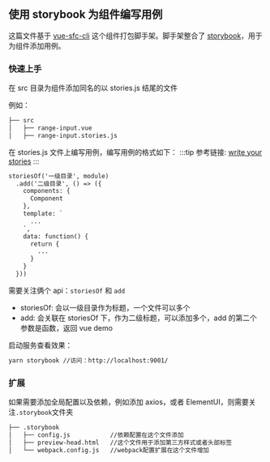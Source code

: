 ## 使用 storybook 为组件编写用例

这篇文件基于 [vue-sfc-cli](https://github.com/FEMessage/vue-sfc-cli) 这个组件打包脚手架。脚手架整合了 [storybook](https://storybook.js.org/)，用于为组件添加用例。

### 快速上手

在 src 目录为组件添加同名的以 stories.js 结尾的文件

例如：

```html
├── src
│   ├── range-input.vue
│   ├── range-input.stories.js
```

在 stories.js 文件上编写用例，编写用例的格式如下：
:::tip
参考链接: [write your stories](https://storybook.js.org/basics/guide-vue/#write-your-stories)
:::

```html
storiesOf('一级目录', module)
  .add('二级目录', () => ({
    components: {
      Component
    },
    template: `
      ...
    `,
    data: function() {
      return {
        ...
      }
    }
  }))
```

需要关注俩个 api：`storiesOf` 和 `add`

- storiesOf: 会以一级目录作为标题，一个文件可以多个
- add: 会关联在 storiesOf 下，作为二级标题，可以添加多个，add 的第二个参数是函数，返回 vue demo

启动服务查看效果：

```html
yarn storybook //访问：http://localhost:9001/
```

### 扩展

如果需要添加全局配置以及依赖，例如添加 axios，或者 ElementUI，则需要关注`.storybook`文件夹

```html
├── .storybook
│   ├── config.js           //依赖配置在这个文件添加
│   ├── preview-head.html   //这个文件用于添加第三方样式或者头部标签
│   └── webpack.config.js   //webpack配置扩展在这个文件增加
```
